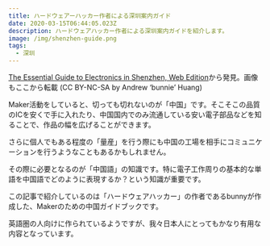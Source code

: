 ```yaml
---
title: ハードウェアーハッカー作者による深圳案内ガイド
date: 2020-03-15T06:44:05.023Z
description: ハードウェアハッカー作者による深圳案内ガイドを紹介します。
image: /img/shenzhen-guide.png
tags:
  - 深圳
---
```

[The Essential Guide to Electronics in Shenzhen, Web Edition](https://www.bunniestudios.com/blog/?p=5689)から発見。画像もここから転載 (CC BY-NC-SA by Andrew ‘bunnie’ Huang)

Maker活動をしていると、切っても切れないのが「中国」です。そこそこの品質のICを安くで手に入れたり、中国国内でのみ流通している安い電子部品などを知ることで、作品の幅を広げることができます。

さらに個人でもある程度の「量産」を行う際にも中国の工場を相手にコミュニケーションを行うようなこともあるかもしれません。

その際に必要となるのが「中国語」の知識です。特に電子工作周りの基本的な単語を中国語でどのように表現するか？という知識が重要です。

この記事で紹介しているのは「ハードウェアハッカー」の作者であるbunnyが作成した、Makerのための中国ガイドブックです。

英語圏の人向けに作られているようですが、我々日本人にとってもかなり有用な内容となっています。

